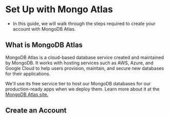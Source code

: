 # Set Up with Mongo Atlas

* In this guide, we will walk through the steps required to create your account with MongoDB Atlas.

## What is MongoDB Atlas

MongoDB Atlas is a cloud-based database service created and maintained by MongoDB. It works with hosting services such as AWS, Azure, and Google Cloud to help users provision, maintain, and secure new databases for their applications.

We'll use its free service tier to host our MongoDB databases for our production-ready apps when we deploy them. Learn more about it at the [MongoDB Atlas site.](https://www.mongodb.com/cloud/atlas)

## Create an Account

